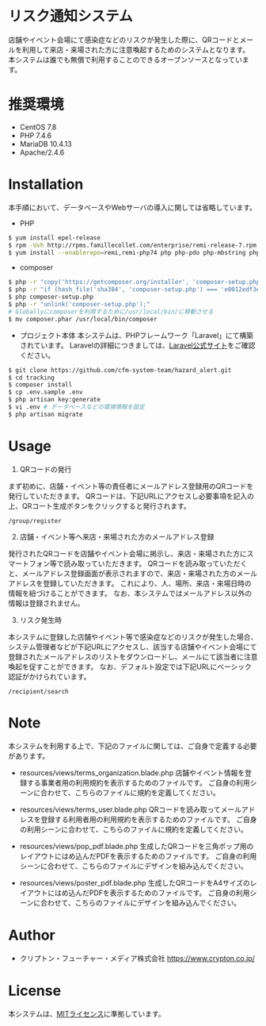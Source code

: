 # リスク通知システム

店舗やイベント会場にて感染症などのリスクが発生した際に、QRコードとメールを利用して来店・来場された方に注意喚起するためのシステムとなります。
本システムは誰でも無償で利用することのできるオープンソースとなっています。

# 推奨環境

* CentOS 7.8
* PHP 7.4.6
* MariaDB 10.4.13
* Apache/2.4.6
# Installation

本手順において、データベースやWebサーバの導入に関しては省略しています。

* PHP
```bash
$ yum install epel-release
$ rpm -Uvh http://rpms.famillecollet.com/enterprise/remi-release-7.rpm
$ yum install --enablerepo=remi,remi-php74 php php-pdo php-mbstring php-dom php-gd php-mysqlnd
```

* composer
```bash
$ php -r "copy('https://getcomposer.org/installer', 'composer-setup.php');"
$ php -r "if (hash_file('sha384', 'composer-setup.php') === 'e0012edf3e80b6978849f5eff0d4b4e4c79ff1609dd1e613307e16318854d24ae64f26d17af3ef0bf7cfb710ca74755a') { echo 'Installer verified'; } else { echo 'Installer corrupt'; unlink('composer-setup.php'); } echo PHP_EOL;"
$ php composer-setup.php
$ php -r "unlink('composer-setup.php');"
# Globallyにcomposerを利用するために/usr/local/bin/に移動させる
$ mv composer.phar /usr/local/bin/composer 
```

* プロジェクト本体
本システムは、PHPフレームワーク「Laravel」にて構築されています。
Laravelの詳細につきましては、[Laravel公式サイト](http://laravel.jp/)をご確認ください。
```bash
$ git clone https://github.com/cfm-system-team/hazard_alert.git
$ cd tracking
$ composer install
$ cp .env.sample .env
$ php artisan key:generate
$ vi .env # データベースなどの環境情報を設定
$ php artisan migrate
```

# Usage

1. QRコードの発行

まず初めに、店舗・イベント等の責任者にメールアドレス登録用のQRコードを発行していただきます。
QRコードは、下記URLにアクセスし必要事項を記入の上、QRコート生成ボタンをクリックすると発行されます。
```
/group/register
```

2. 店舗・イベント等へ来店・来場された方のメールアドレス登録

発行されたQRコードを店舗やイベント会場に掲示し、来店・来場された方にスマートフォン等で読み取っていただきます。
QRコードを読み取っていただくと、メールアドレス登録画面が表示されますので、来店・来場された方のメールアドレスを登録していただきます。
これにより、人、場所、来店・来場日時の情報を紐づけることができます。
なお、本システムではメールアドレス以外の情報は登録されません。

3. リスク発生時

本システムに登録した店舗やイベント等で感染症などのリスクが発生した場合、システム管理者などが下記URLにアクセスし、該当する店舗やイベント会場にて登録されたメールアドレスのリストをダウンロードし、メールにて該当者に注意喚起を促すことができます。
なお、デフォルト設定では下記URLにベーシック認証がかけられています。

```
/recipient/search
```

# Note
本システムを利用する上で、下記のファイルに関しては、ご自身で定義する必要があります。
* resources/views/terms_organization.blade.php
店舗やイベント情報を登録する事業者用の利用規約を表示するためのファイルです。
ご自身の利用シーンに合わせて、こちらのファイルに規約を定義してください。

* resources/views/terms_user.blade.php
QRコードを読み取ってメールアドレスを登録する利用者用の利用規約を表示するためのファイルです。
ご自身の利用シーンに合わせて、こちらのファイルに規約を定義してください。

* resources/views/pop_pdf.blade.php
生成したQRコードを三角ポップ用のレイアウトにはめ込んだPDFを表示するためのファイルです。
ご自身の利用シーンに合わせて、こちらのファイルにデザインを組み込んでください。

* resources/views/poster_pdf.blade.php
生成したQRコードをA4サイズのレイアウトにはめ込んだPDFを表示するためのファイルです。
ご自身の利用シーンに合わせて、こちらのファイルにデザインを組み込んでください。

# Author

* クリプトン・フューチャー・メディア株式会社
https://www.crypton.co.jp/

# License

本システムは、[MITライセンス](https://opensource.org/licenses/mit-license.php)に準拠しています。
